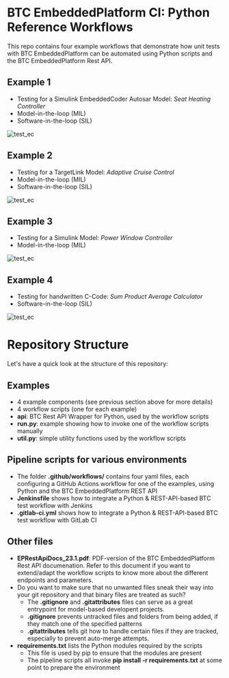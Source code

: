 # BTC EmbeddedPlatform CI: Python Reference Workflows

This repo contains four example workflows that demonstrate how unit tests with BTC EmbeddedPlatform can be automated using Python scripts and the BTC EmbeddedPlatform Rest API.

## Example 1
- Testing for a Simulink EmbeddedCoder Autosar Model: _Seat Heating Controller_
- Model-in-the-loop (MIL)
- Software-in-the-loop (SIL)

![test_ec](https://github.com/thabok/btc-ci-workflow/actions/workflows/test_ec.yml/badge.svg)

## Example 2
- Testing for a TargetLink Model: _Adaptive Cruise Control_
- Model-in-the-loop (MIL)
- Software-in-the-loop (SIL)

![test_ec](https://github.com/thabok/btc-ci-workflow/actions/workflows/test_tl.yml/badge.svg)

## Example 3
- Testing for a Simulink Model: _Power Window Controller_
- Model-in-the-loop (MIL)

![test_ec](https://github.com/thabok/btc-ci-workflow/actions/workflows/test_sl.yml/badge.svg)


## Example 4
- Testing for handwritten C-Code: _Sum Product Average Calculator_
- Software-in-the-loop (SIL)

![test_ec](https://github.com/thabok/btc-ci-workflow/actions/workflows/test_ccode.yml/badge.svg)


# Repository Structure
Let's have a quick look at the structure of this repository:

## Examples
- 4 example components (see previous section above for more details)
- 4 workflow scripts (one for each example)
- **api**: BTC Rest API Wrapper for Python, used by the workflow scripts
- **run.py**: example showing how to invoke one of the workflow scripts manually
- **util.py**: simple utility functions used by the workflow scripts

## Pipeline scripts for various environments
- The folder **.github/workflows/** contains four yaml files, each configuring a GitHub Actions workflow for one of the examples, using Python and the BTC EmbeddedPlatform REST API
- **Jenkinsfile** shows how to integrate a Python & REST-API-based BTC test workflow with Jenkins 
- **.gitlab-ci.yml** shows how to integrate a Python & REST-API-based BTC test workflow with GitLab CI

## Other files
- **EPRestApiDocs_23.1.pdf**: PDF-version of the BTC EmbeddedPlatform Rest API documenation. Refer to this document if you want to extend/adapt the workflow scripts to know more about the different endpoints and parameters.
- Do you want to make sure that no unwanted files sneak their way into your git repository and that binary files are treated as such?
    - The **.gitignore** and **.gitattributes** files can serve as a great entrypoint for model-based developent projects.
    - **.gitignore** prevents untracked files and folders from being added, if they match one of the specified patterns
    - **.gitattributes** tells git how to handle certain files if they are tracked, especially to prevent auto-merge attempts.
- **requirements.txt** lists the Python modules required by the scripts
    - This file is used by pip to ensure that the modules are present
    - The pipeline scripts all invoke **pip install -r requirements.txt** at some point to prepare the environment
